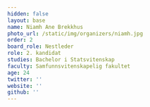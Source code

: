 ```yaml
---
hidden: false
layout: base
name: Niamh Ane Brekkhus
photo_url: /static/img/organizers/niamh.jpg
order: 2
board_role: Nestleder
role: 2. kandidat
studies: Bachelor i Statsvitenskap
faculty: Samfunnsvitenskapelig fakultet
age: 24
twitter: ''
website: ''
github: ''
---
```

